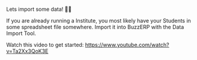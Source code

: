 Lets import some data! 💪💪

If you are already running a Institute, you most likely have your Students in some spreadsheet file somewhere. Import it into BuzzERP with the Data Import Tool.

Watch this video to get started: https://www.youtube.com/watch?v=Ta2Xx3QoK3E
